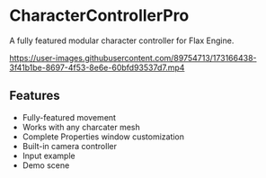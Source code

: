 # CharacterControllerPro
A fully featured modular character controller for Flax Engine.



https://user-images.githubusercontent.com/89754713/173166438-3f41b1be-8697-4f53-8e6e-60bfd93537d7.mp4



## Features
* Fully-featured movement
* Works with any charcater mesh
* Complete Properties window customization
* Built-in camera controller
* Input example
* Demo scene
